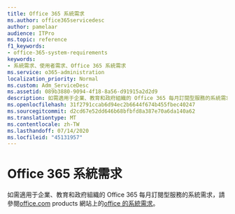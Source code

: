 ```yaml
---
title: Office 365 系統需求
ms.author: office365servicedesc
author: pamelaar
audience: ITPro
ms.topic: reference
f1_keywords:
- office-365-system-requirements
keywords:
- 系統需求、使用者需求、Office 365 系統需求
ms.service: o365-administration
localization_priority: Normal
ms.custom: Adm_ServiceDesc
ms.assetid: 089b3880-9094-4f18-8a56-d91915a2d2d9
description: 如需適用于企業、教育和政府組織的 Office 365 每月訂閱型服務的系統需求，請參閱 office.com products 網站上的 Office 的系統需求。
ms.openlocfilehash: 31f2791ccab6d94ec2b6644f674b455fbec40247
ms.sourcegitcommit: d2cd67e52dd646b68bfbfd8a387e70a6da140a62
ms.translationtype: MT
ms.contentlocale: zh-TW
ms.lasthandoff: 07/14/2020
ms.locfileid: "45131957"
---
```

# <a name="office-365-system-requirements"></a>Office 365 系統需求

如需適用于企業、教育和政府組織的 Office 365 每月訂閱型服務的系統需求，請參閱[office.com](https://go.microsoft.com/fwlink/?LinkID=509817&amp;clcid=0x409) products 網站上的[office 的系統需求](https://go.microsoft.com/fwlink/?LinkID=626095&amp;clcid=0x409)。 
  

